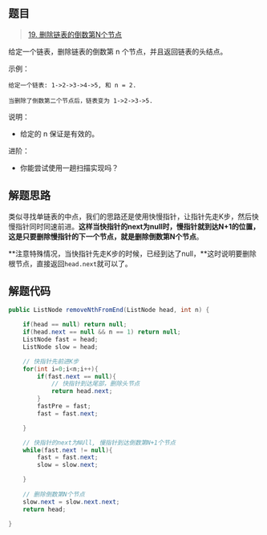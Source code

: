 ## 题目
> [19. 删除链表的倒数第N个节点](https://leetcode-cn.com/problems/remove-nth-node-from-end-of-list/)

给定一个链表，删除链表的倒数第 n 个节点，并且返回链表的头结点。

示例：

```text
给定一个链表: 1->2->3->4->5, 和 n = 2.

当删除了倒数第二个节点后，链表变为 1->2->3->5.
```


说明：

* 给定的 n 保证是有效的。

进阶：

* 你能尝试使用一趟扫描实现吗？

## 解题思路

类似寻找单链表的中点，我们的思路还是使用快慢指针，让指针先走K步，然后快慢指针同时同速前进。**这样当快指针的next为null时，慢指针就到达N+1的位置，这是只要删除慢指针的下一个节点，就是删除倒数第N个节点**。

**注意特殊情况，当快指针先走K步的时候，已经到达了null，**这时说明要删除根节点，直接返回`head.next`就可以了。

## 解题代码

```java
public ListNode removeNthFromEnd(ListNode head, int n) {

    if(head == null) return null;
    if(head.next == null && n == 1) return null;
    ListNode fast = head;
    ListNode slow = head;

    // 快指针先前进K步
    for(int i=0;i<n;i++){
        if(fast.next == null){
            // 快指针到达尾部，删除头节点
            return head.next;
        }
        fastPre = fast;
        fast = fast.next;

    }

    // 快指针的next为NUll, 慢指针到达倒数第N+1个节点
    while(fast.next != null){
        fast = fast.next;
        slow = slow.next;

    }
	
    // 删除倒数第N个节点
    slow.next = slow.next.next;
    return head;

}
```

